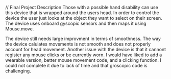 // Final Project Description 
Those with a possible hand disability can use this device that is wrapped around the users head. In order to control the device the user just looks at the object they want     to select on their screen. The device uses onboard gyscopic sensors and then maps it using Mouse.move. 

The device still needs large improvment in terms of smoothness. The way the device calulates movements is not smooth and does not properly account for head movement. 
Another issue with the device is that it cannont register any mouse clicks or be currently worn. I would have liked to add a wearable version, better mouse movement code, 
and a clicking function. I could not complete it due to lack of time and that groscopic code is challenging.
